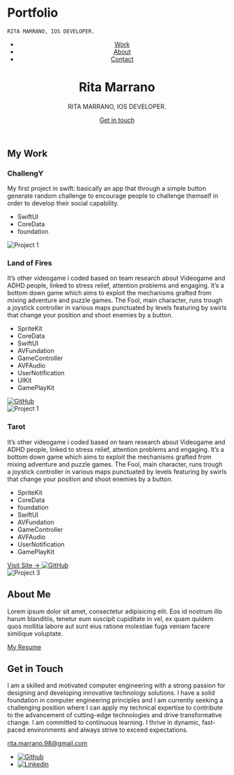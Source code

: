 # Portfolio
<!DOCTYPE html>
<html lang="en">

<head>
  <meta charset="UTF-8" />
  <meta name="viewport" content="width=device-width, initial-scale=1.0" />
  <link rel="shortcut icon" type="image/png" href="./images/favicon.png" />

  
    RITA MARRANO, IOS DEVELOPER.
  

  <meta name="description" content="Add small description of yourslef.">
  <!-- Add some coding keywords below, Ex: (React, CSS etc) -->
  <meta name="keywords" content="Rita Marrano Ios Developer OOP C++" />
  <link rel="stylesheet" href="index.css" />
</head>

<body>

  <!-- ***** Header ***** -->

  <header class="header" role="banner" id="top">
    <div class="row">
      <nav class="nav" role="navigation">
        <ul class="nav__items">
          <li class="nav__item"><a href="#work" class="nav__link">Work</a></li>
          <li class="nav__item">
            <a href="#about" class="nav__link">About</a>
          </li>
          <li class="nav__item">
            <a href="#contact" class="nav__link">Contact</a>
          </li>
        </ul>
      </nav>
    </div>
    <div class="header__text-box row">
      <div class="header__text">
        <h1 class="heading-primary">
          <!-- Replace the following name with your name -->
          <span>Rita Marrano</span>
        </h1>
        <!-- Put a small paragraph about yourself -->
        <p>RITA MARRANO, IOS DEVELOPER.</p>
        <a href="#contact" class="btn btn--pink">Get in touch</a>
      </div>
    </div>
  </header>
  <main role="main">
    </div>
 <section class="work" id="work">
      <div class="row">
        <h2>My Work</h2>
        <div class="work__boxes">
 <div class="work__box">
            <div class="work__text">
              <h3>ChallengY</h3>
              <p>
                My first project in swift: basically an app that through a simple button generate random challenge to encourage people to challenge themself in order to develop their social capability.
 </p>
              <ul class="work__list">
                <li>SwiftUI</li>
                <li>CoreData</li>
                <li>foundation</li>
 </ul>
 <div class="work__links">
                </a>
                <a href="[https://github.com/nisarhassan12/portfolio](https://github.com/Brillantina/ChallengY1)" title="View Source Code" target="_blank">
                </a>
              </div>
            </div>
            <div class="work__image-box">
              <img src="./images/project-1.png" class="work__image" alt="Project 1" />
            </div>
          </div>
<div class="work__box">
            <div class="work__text">
              <h3>Land of Fires</h3>
              <p>
   It’s other videogame i coded based on team research about Videogame and ADHD people, linked to stress relief, attention problems and engaging.
It’s a bottom down game which aims to exploit the mechanisms grafted from mixing adventure and puzzle games.
The Fool, main character, runs trough a joystick controller in various maps punctuated by levels featuring by swirls that change your position and shoot enemies by a button.
              </p>
              <ul class="work__list">
                <li>SpriteKit</li>
                <li>CoreData</li>
                <li>SwiftUI</li>
                <li>AVFundation</li>
                <li>GameController</li>
                <li>AVFAudio</li>
                <li>UserNotification</li>
                <li>UIKit</li>
                <li>GamePlayKit</li>
              </ul>
              <div class="work__links">
                </a>
                <a href="#">
              <a href="[[https://github.com/nisarhassan12/portfolio](https://github.com/Brillantina/ChallengY1)](https://github.com/Brillantina/TheLandOfFire)" title="View Source Code" target="_blank">
                  <img src="./images/github.svg" class="work__code" title="View Source Code" alt="GitHub">
                </a>
              </div>
            </div>
            <div class="work__image-box">
              <img src="./images/project-2.png" class="work__image" alt="Project 1" />
            </div>
          </div>
<div class="work__box">
            <div class="work__text">
              <h3>Tarot</h3>
              <p>
               It’s other videogame i coded based on team research about Videogame and ADHD people, linked to stress relief, attention problems and engaging. It’s a bottom down game which aims to exploit the mechanisms grafted from mixing adventure and puzzle games.
The Fool, main character, runs trough a joystick controller in various maps punctuated by levels featuring by swirls that change your position and shoot enemies by a button.
 </p>
              <ul class="work__list">
                <li>SpriteKit</li>
                <li>CoreData</li>
                <li>foundation</li>
                <li>SwiftUI</li>
                 <li>AVFundation</li>
                <li>GameController</li>
                <li>AVFAudio</li>
                 <li>UserNotification</li>
                 <li>GamePlayKit</li> 
              </ul>
 <div class="work__links">
                <a href="#" class="link__text">
                  Visit Site <span>&rarr;</span>
                </a>
                <a href="https://github.com/Brillantina/Tarot">
                  <img src="./images/github.svg" class="work__code" title="View Source Code" alt="GitHub">
                </a>
              </div>
            </div>
            <div class="work__image-box">
              <img src="./images/project-3.png" class="work__image" alt="Project 3" />
            </div>
          </div>
        </div>
      </div>
    </section>
<section class="about" id="about">
      <div class="row">
        <h2>About Me</h2>
        <div class="about__content">
          <div class="about__text">
            <!-- Replace the below paragraph with info about yourself -->
            <p>
              Lorem ipsum dolor sit amet, consectetur adipisicing elit. Eos id
              nostrum illo harum blanditiis, tenetur eum suscipit cupiditate
              in vel, ex quam quidem quos mollitia labore aut sunt eius
              ratione molestiae fuga veniam facere similique voluptate.
            </p>
            <!-- Provide a link to your resume -->
            <a href="#" class="btn">My Resume</a>
          </div>
   <div class="about__photo-container">
            <!-- Add a nice photo of yourself -->
            <img class="about__photo" src=".me.HEIC" alt="" />
          </div>
        </div>
      </div>
    </section>
  </main>
<section class="contact" id="contact">
    <div class="row">
      <h2>Get in Touch</h2>
      <div class="contact__info">
        <p>
I am a skilled and motivated computer engineering with a strong passion for designing and developing innovative technology solutions. I have a solid foundation in computer engineering principles and I am currently seeking a challenging position where I can apply my technical expertise to contribute to the advancement of cutting-edge technologies and drive transformative change. I am committed to continuous learning. I thrive in dynamic, fast-paced environments and always strive to exceed expectations.
        </p>
        <!-- Replace the email with yours -->
        <a href="rita.marrano.98@gmail.com" class="btn">rita.marrano.98@gmail.com</a>
      </div>
    </div>
  </section>

  <!-- ***** Footer ***** -->

  <footer role="contentinfo" class="footer">
    <div class="row">
      <!-- Update the links to point to your accounts -->
      <ul class="footer__social-links">
        </li>
        <li class="footer__social-link-item">
          <a href="https://github.com/Brillantina" title="Link to Github Profile">
            <img src="./images/github.svg" class="footer__social-image" alt="Github">
          </a>
        </li>
        </li>
        <li class="footer__social-link-item">
          <a href=https://www.linkedin.com/in/rita-marrano-3888a317a/?originalSubdomain=it/">
            <img src="./images/linkedin.svg" title="Link to Linkedin Profile" class="footer__social-image" alt="Linkedin">
          </a>
        </li>
      </ul>
